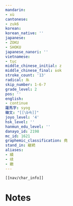```yaml
---
mandarin:
- xù
cantonese:
- zuk6
korean:
korean_native: ''
japanese:
- ZOKU
- SHOKU
japanese_nanori: ''
vietnamese:
- tục
middle_chinese_initial: z
middle_chinese_final: ɨok
stroke_count: '13'
radical: 糸
skip_number: 1-6-7
grade_level: 2
pos: ''
english:
- continue
羅馬字: syog
韓文: "[[\b쇽]]"
joyo_level: '4'
hsk_level: ''
hanmun_edu_level: ''
danayo_id: 2198
mc_id: 1621
graphemic_classification: 堯
stand_in: 継続
aliases:
- 續
- 续
- 繼
---
```

```meta-bind-embed
[[nav/char_info]]
```

# Notes
